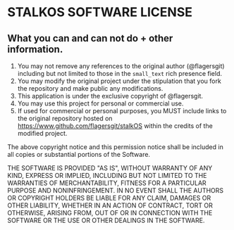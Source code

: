 # STALKOS SOFTWARE LICENSE

## What you can and can not do + other information.
1. You may not remove any references to the original author (@flagersgit) including but not limited to those in the `small_text` rich presence field.
2. You may modify the original project under the stipulation that you fork the repository and make public any modifications.
3. This application is under the exclusive copyright of @flagersgit.
4. You may use this project for personal or commercial use.
5. If used for commercial or personal purposes, you MUST include links to the original repository hosted on https://www.github.com/flagersgit/stalkOS within the credits of the modified project.

The above copyright notice and this permission notice shall be included in all
copies or substantial portions of the Software.

THE SOFTWARE IS PROVIDED "AS IS", WITHOUT WARRANTY OF ANY KIND, EXPRESS OR
IMPLIED, INCLUDING BUT NOT LIMITED TO THE WARRANTIES OF MERCHANTABILITY,
FITNESS FOR A PARTICULAR PURPOSE AND NONINFRINGEMENT. IN NO EVENT SHALL THE
AUTHORS OR COPYRIGHT HOLDERS BE LIABLE FOR ANY CLAIM, DAMAGES OR OTHER
LIABILITY, WHETHER IN AN ACTION OF CONTRACT, TORT OR OTHERWISE, ARISING FROM,
OUT OF OR IN CONNECTION WITH THE SOFTWARE OR THE USE OR OTHER DEALINGS IN THE
SOFTWARE.